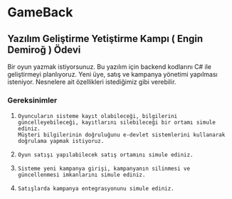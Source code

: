 # GameBack
## Yazılım Geliştirme Yetiştirme Kampı  ( Engin Demiroğ ) Ödevi

Bir oyun yazmak istiyorsunuz. Bu yazılım için backend kodlarını C# ile geliştirmeyi planlıyoruz. 
Yeni üye, satış ve kampanya yönetimi yapılması isteniyor. 
Nesnelere ait özellikleri istediğimiz gibi verebilir.



### Gereksinimler

1.     Oyuncuların sisteme kayıt olabileceği, bilgilerini güncelleyebileceği, kayıtlarını silebileceği bir ortamı simule ediniz.
       Müşteri bilgilerinin doğruluğunu e-devlet sistemlerini kullanarak doğrulama yapmak istiyoruz. 


2.     Oyun satışı yapılabilecek satış ortamını simule ediniz.

3.     Sisteme yeni kampanya girişi, kampanyanın silinmesi ve güncellenmesi imkanlarını simule ediniz.

4.     Satışlarda kampanya entegrasyonunu simule ediniz.

